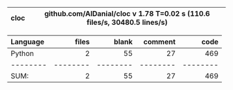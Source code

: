 cloc|github.com/AlDanial/cloc v 1.78  T=0.02 s (110.6 files/s, 30480.5 lines/s)
--- | ---

Language|files|blank|comment|code
:-------|-------:|-------:|-------:|-------:
Python|2|55|27|469
--------|--------|--------|--------|--------
SUM:|2|55|27|469

